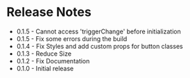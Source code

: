# Release Notes

- 0.1.5 - Cannot access 'triggerChange' before initialization
- 0.1.5 - Fix  some errors during the build
- 0.1.4 - Fix Styles and add custom props for button classes
- 0.1.3 - Reduce Size
- 0.1.2 - Fix  Documentation
- 0.1.0 - Initial release
